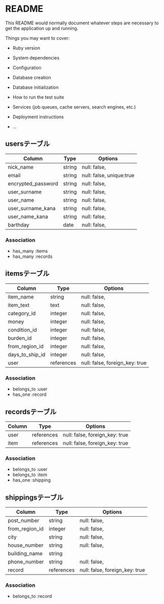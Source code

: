 # README

This README would normally document whatever steps are necessary to get the
application up and running.

Things you may want to cover:

* Ruby version

* System dependencies

* Configuration

* Database creation

* Database initialization

* How to run the test suite

* Services (job queues, cache servers, search engines, etc.)

* Deployment instructions

* ...


## usersテーブル

|Column             |Type       |Options                        |
|----------------   |---------- |------------------------------ |
|nick_name          |string     |null: false,  |
|email              |string     |null: false, unique:true |
|encrypted_password |string     |null: false, |
|user_surname       |string     |null: false, |
|user_name          |string     |null: false, |
|user_surname_kana  |string     |null: false, |
|user_name_kana     |string     |null: false, |
|barthday           |date       |null: false, |

### Association
- has_many :items
- has_many :records

## itemsテーブル

|Column         |Type               |Options                        |
|-------------  |------------------ |------------------------------ |
|item_name      |string             |null: false, |
|item_text      |text               |null: false, |
|category_id    |integer            |null: false, |
|money          |integer            |null: false, |
|condition_id   |integer            |null: false, |
|burden_id      |integer            |null: false, |
|from_region_id |integer            |null: false, |
|days_to_ship_id|integer            |null: false, |
|user           |references         |null: false, foreign_key: true |

### Association
- belongs_to :user
- has_one    :record

## recordsテーブル

|Column     |Type           |Options                        |
|--------   |-------------- |------------------------------ |
|user       |references     |null: false, foreign_key: true |
|item       |references     |null: false, foreign_key: true |


### Association
- belongs_to :user
- belongs_to :item
- has_one :shipping

## shippingsテーブル

|Column        |Type       |Options                        |
|-----------  |----------- |------------------------------ |
|post_number   |string     |null: false, |
|from_region_id|integer    |null: false, |
|city          |string     |null: false, |
|house_number  |string     |null: false, |
|building_name |string     |             |
|phone_number  |string     |null: false, |
|record        |references |null: false, foreign_key: true |


### Association
- belongs_to :record
